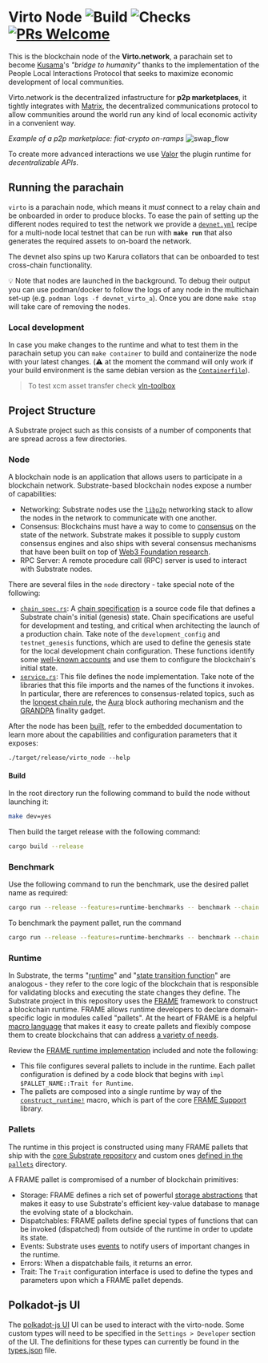 # Virto Node ![Build](https://github.com/virto-network/virto-node/workflows/Blockchain%20Node/badge.svg) ![Checks](https://github.com/virto-network/virto-node/workflows/Checks/badge.svg) [![PRs Welcome](https://img.shields.io/badge/PRs-welcome-brightgreen.svg)](docs/CONTRIBUTING.adoc)

This is the blockchain node of the **Virto.network**, a parachain set to become [Kusama](https://kusama.network)'s *"bridge to humanity"* thanks to the implementation of the People Local Interactions Protocol that seeks to maximize economic development of local communities.

Virto.network is the decentralized infastructure for **p2p marketplaces**, it tightly integrates with [Matrix](https://matrix.org), the decentralized communications protocol to allow communities around the world run any kind of local economic activity in a convenient way.

_Example of a p2p marketplace: fiat-crypto on-ramps_
![swap_flow](https://user-images.githubusercontent.com/1329925/119025875-db4d8d80-b9a4-11eb-9605-e7db6503156b.png)

To create more advanced interactions we use [Valor](https://github.com/virto-network/valor) the plugin runtime for _decentralizable APIs_.

## Running the parachain

`virto` is a parachain node, which means it _must_ connect to a relay chain and be onboarded in order to
produce blocks. To ease the pain of setting up the different nodes required to test the network we provide a 
[`devnet.yml`](devnet.yml) recipe for a multi-node local testnet that can be run with **`make run`** that also generates the 
required assets to on-board the network.

The devnet also spins up two Karura collators that can be onboarded to test cross-chain functionality.

💡 Note that nodes are launched in the background. To debug their output you can use podman/docker to follow the logs of any node in the multichain set-up (e.g. `podman logs -f devnet_virto_a`). Once you are done `make stop` will take care of removing the nodes.  

### Local development

In case you make changes to the runtime and what to test them in the parachain setup you can `make container` to 
build and containerize the node with your latest changes. (⚠️ at the moment the command will only work if your build environment is the same debian version as the [`Containerfile`](Containerfile)).

> To test xcm asset transfer check [vln-toolbox](https://github.com/virto-network/vln-toolbox)

## Project Structure

A Substrate project such as this consists of a number of components that are spread across a few
directories.

### Node

A blockchain node is an application that allows users to participate in a blockchain network.
Substrate-based blockchain nodes expose a number of capabilities:

-   Networking: Substrate nodes use the [`libp2p`](https://libp2p.io/) networking stack to allow the
    nodes in the network to communicate with one another.
-   Consensus: Blockchains must have a way to come to
    [consensus](https://substrate.dev/docs/en/knowledgebase/advanced/consensus) on the state of the
    network. Substrate makes it possible to supply custom consensus engines and also ships with
    several consensus mechanisms that have been built on top of
    [Web3 Foundation research](https://research.web3.foundation/en/latest/polkadot/NPoS/index.html).
-   RPC Server: A remote procedure call (RPC) server is used to interact with Substrate nodes.

There are several files in the `node` directory - take special note of the following:

-   [`chain_spec.rs`](./node/src/chain_spec.rs): A
    [chain specification](https://substrate.dev/docs/en/knowledgebase/integrate/chain-spec) is a
    source code file that defines a Substrate chain's initial (genesis) state. Chain specifications
    are useful for development and testing, and critical when architecting the launch of a
    production chain. Take note of the `development_config` and `testnet_genesis` functions, which
    are used to define the genesis state for the local development chain configuration. These
    functions identify some
    [well-known accounts](https://substrate.dev/docs/en/knowledgebase/integrate/subkey#well-known-keys)
    and use them to configure the blockchain's initial state.
-   [`service.rs`](./node/src/service.rs): This file defines the node implementation. Take note of
    the libraries that this file imports and the names of the functions it invokes. In particular,
    there are references to consensus-related topics, such as the
    [longest chain rule](https://substrate.dev/docs/en/knowledgebase/advanced/consensus#longest-chain-rule),
    the [Aura](https://substrate.dev/docs/en/knowledgebase/advanced/consensus#aura) block authoring
    mechanism and the
    [GRANDPA](https://substrate.dev/docs/en/knowledgebase/advanced/consensus#grandpa) finality
    gadget.

After the node has been [built](#build), refer to the embedded documentation to learn more about the
capabilities and configuration parameters that it exposes:

```shell
./target/release/virto_node --help
```

#### Build

In the root directory run the following command to build the node without launching it:

```sh
make dev=yes
```
Then build the target release with the following command:
```sh
cargo build --release
```

### Benchmark

Use the following command to run the benchmark, use the desired pallet name as required:

```sh
cargo run --release --features=runtime-benchmarks -- benchmark --chain dev  --execution=wasm --wasm-execution compiled --extrinsic="*" --pallet=<pallet_name> --steps=1 --repeat=1 --heap-pages=4096 --output .
```

To benchmark the payment pallet, run the command
```sh
cargo run --release --features=runtime-benchmarks -- benchmark --chain dev  --execution=wasm --wasm-execution compiled --extrinsic="*" --pallet=virto_payment --steps=1 --repeat=1 --heap-pages=4096 --output .
```

### Runtime

In Substrate, the terms
"[runtime](https://substrate.dev/docs/en/knowledgebase/getting-started/glossary#runtime)" and
"[state transition function](https://docs.substrate.io/v3/getting-started/glossary/#state-transition-function-stf)"
are analogous - they refer to the core logic of the blockchain that is responsible for validating
blocks and executing the state changes they define. The Substrate project in this repository uses
the [FRAME](https://substrate.dev/docs/en/knowledgebase/runtime/frame) framework to construct a
blockchain runtime. FRAME allows runtime developers to declare domain-specific logic in modules
called "pallets". At the heart of FRAME is a helpful
[macro language](https://substrate.dev/docs/en/knowledgebase/runtime/macros) that makes it easy to
create pallets and flexibly compose them to create blockchains that can address
[a variety of needs](https://www.substrate.io/substrate-users/).

Review the [FRAME runtime implementation](./runtime/src/lib.rs) included and note
the following:

-   This file configures several pallets to include in the runtime. Each pallet configuration is
    defined by a code block that begins with `impl $PALLET_NAME::Trait for Runtime`.
-   The pallets are composed into a single runtime by way of the
    [`construct_runtime!`](https://crates.parity.io/frame_support/macro.construct_runtime.html)
    macro, which is part of the core
    [FRAME Support](https://substrate.dev/docs/en/knowledgebase/runtime/frame#support-library)
    library.

### Pallets

The runtime in this project is constructed using many FRAME pallets that ship with the
[core Substrate repository](https://github.com/paritytech/substrate/tree/master/frame) and custom ones [defined in the `pallets`](./pallets/) directory.

A FRAME pallet is compromised of a number of blockchain primitives:

-   Storage: FRAME defines a rich set of powerful
    [storage abstractions](https://substrate.dev/docs/en/knowledgebase/runtime/storage) that makes
    it easy to use Substrate's efficient key-value database to manage the evolving state of a
    blockchain.
-   Dispatchables: FRAME pallets define special types of functions that can be invoked (dispatched)
    from outside of the runtime in order to update its state.
-   Events: Substrate uses [events](https://substrate.dev/docs/en/knowledgebase/runtime/events) to
    notify users of important changes in the runtime.
-   Errors: When a dispatchable fails, it returns an error.
-   Trait: The `Trait` configuration interface is used to define the types and parameters upon which
    a FRAME pallet depends.

## Polkadot-js UI

The [polkadot-js UI](https://polkadot.js.org/apps/?rpc=wss%3A%2F%2Ftestnet.valibre.dev#/explorer) UI can be used to interact with the virto-node. 
Some custom types will need to be specified in the `Settings > Developer` section of the UI. The definitions for these types 
can currently be found in the [types.json](types.json) file.
